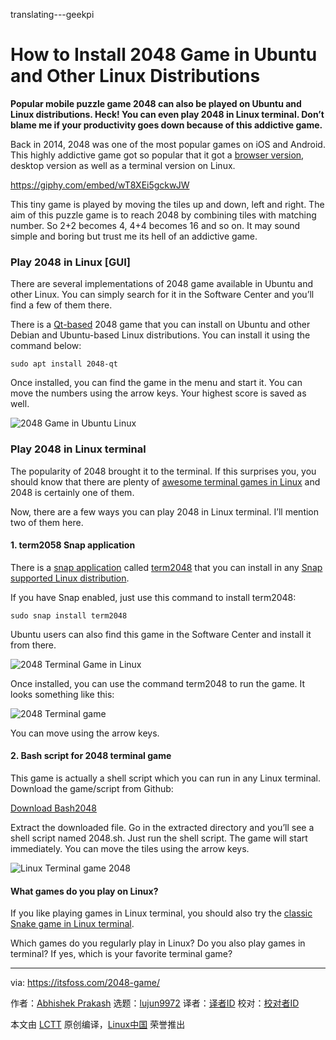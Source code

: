 translating---geekpi

How to Install 2048 Game in Ubuntu and Other Linux Distributions
======
**Popular mobile puzzle game 2048 can also be played on Ubuntu and Linux distributions. Heck! You can even play 2048 in Linux terminal. Don’t blame me if your productivity goes down because of this addictive game.**

Back in 2014, 2048 was one of the most popular games on iOS and Android. This highly addictive game got so popular that it got a [browser version][1], desktop version as well as a terminal version on Linux.

<https://giphy.com/embed/wT8XEi5gckwJW>

This tiny game is played by moving the tiles up and down, left and right. The aim of this puzzle game is to reach 2048 by combining tiles with matching number. So 2+2 becomes 4, 4+4 becomes 16 and so on. It may sound simple and boring but trust me its hell of an addictive game.

### Play 2048 in Linux [GUI]

There are several implementations of 2048 game available in Ubuntu and other Linux. You can simply search for it in the Software Center and you’ll find a few of them there.

There is a [Qt-based][2] 2048 game that you can install on Ubuntu and other Debian and Ubuntu-based Linux distributions. You can install it using the command below:
```
sudo apt install 2048-qt

```

Once installed, you can find the game in the menu and start it. You can move the numbers using the arrow keys. Your highest score is saved as well.

![2048 Game in Ubuntu Linux][3]

### Play 2048 in Linux terminal

The popularity of 2048 brought it to the terminal. If this surprises you, you should know that there are plenty of [awesome terminal games in Linux][4] and 2048 is certainly one of them.

Now, there are a few ways you can play 2048 in Linux terminal. I’ll mention two of them here.

#### 1\. term2058 Snap application

There is a [snap application][5] called [term2048][6] that you can install in any [Snap supported Linux distribution][7].

If you have Snap enabled, just use this command to install term2048:
```
sudo snap install term2048

```

Ubuntu users can also find this game in the Software Center and install it from there.

![2048 Terminal Game in Linux][8]

Once installed, you can use the command term2048 to run the game. It looks something like this:

![2048 Terminal game][9]

You can move using the arrow keys.

#### 2\. Bash script for 2048 terminal game

This game is actually a shell script which you can run in any Linux terminal. Download the game/script from Github:

[Download Bash2048][10]

Extract the downloaded file. Go in the extracted directory and you’ll see a shell script named 2048.sh. Just run the shell script. The game will start immediately. You can move the tiles using the arrow keys.

![Linux Terminal game 2048][11]

#### What games do you play on Linux?

If you like playing games in Linux terminal, you should also try the [classic Snake game in Linux terminal][12].

Which games do you regularly play in Linux? Do you also play games in terminal? If yes, which is your favorite terminal game?

--------------------------------------------------------------------------------

via: https://itsfoss.com/2048-game/

作者：[Abhishek Prakash][a]
选题：[lujun9972](https://github.com/lujun9972)
译者：[译者ID](https://github.com/译者ID)
校对：[校对者ID](https://github.com/校对者ID)

本文由 [LCTT](https://github.com/LCTT/TranslateProject) 原创编译，[Linux中国](https://linux.cn/) 荣誉推出

[a]: https://itsfoss.com/author/abhishek/
[1]:http://gabrielecirulli.github.io/2048/
[2]:https://www.qt.io/
[3]:https://4bds6hergc-flywheel.netdna-ssl.com/wp-content/uploads/2018/07/2048-qt-ubuntu.jpeg
[4]:https://itsfoss.com/best-command-line-games-linux/
[5]:https://itsfoss.com/use-snap-packages-ubuntu-16-04/
[6]:https://snapcraft.io/term2048
[7]:https://itsfoss.com/install-snap-linux/
[8]:https://4bds6hergc-flywheel.netdna-ssl.com/wp-content/uploads/2018/07/term2048-game.png
[9]:https://4bds6hergc-flywheel.netdna-ssl.com/wp-content/uploads/2018/07/term2048.jpg
[10]:https://github.com/mydzor/bash2048
[11]:https://4bds6hergc-flywheel.netdna-ssl.com/wp-content/uploads/2018/07/2048-bash-terminal.png
[12]:https://itsfoss.com/nsnake-play-classic-snake-game-linux-terminal/ (nSnake: Play The Classic Snake Game In Linux Terminal)
